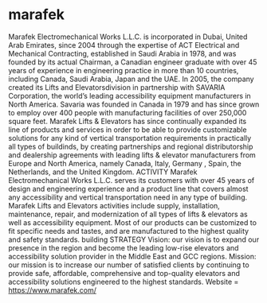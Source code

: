 # marafek
Marafek Electromechanical Works L.L.C. is incorporated in Dubai, United Arab Emirates, since 2004 through the expertise of ACT Electrical and Mechanical Contracting, established in Saudi Arabia in 1978, and was founded by its actual Chairman, a Canadian engineer graduate with over 45 years of experience in engineering practice in more than 10 countries, including Canada, Saudi Arabia, Japan and the UAE.  In 2005, the company created its Lifts and Elevatorsdivision in partnership with SAVARIA Corporation, the world’s leading accessibility equipment manufacturers in North America. Savaria was founded in Canada in 1979 and has since grown to employ over 400 people with manufacturing facilities of over 250,000 square feet.  Marafek Lifts &amp; Elevators has since continually expanded its line of products and services in order to be able to provide customizable solutions for any kind of vertical transportation requirements in practically all types of buildinds, by creating partnerships and regional distributorship and dealership agreements with leading lifts &amp; elevator manufacturers from Europe and North America, namely Canada, Italy, Germany , Spain, the Netherlands, and the United Kingdom.  ACTIVITY Marafek Electromechanical Works L.L.C. serves its customers with over 45 years of design and engineering experience and a product line that covers almost any accessibility and vertical transportation need in any type of building.  Marafek Lifts and Elevators activities include supply, installation, maintenance, repair, and modernization of all types of lifts &amp; elevators as well as accessibility equipment. Most of our products can be customized to fit specific needs and tastes, and are manufactured to the highest quality and safety standards.  building STRATEGY Vision: our vision is to expand our presence in the region and become the leading low-rise elevators and accessibility solution provider in the Middle East and GCC regions.  Mission: our mission is to increase our number of satisfied clients by continuing to provide safe, affordable, comprehensive and top-quality elevators and accessibility solutions engineered to the highest standards.
Website = https://www.marafek.com/
